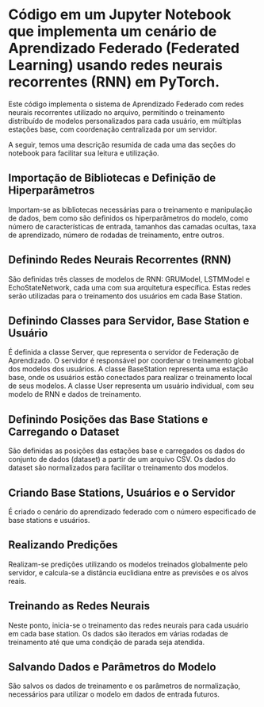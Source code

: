 # Código em um Jupyter Notebook que implementa um cenário de Aprendizado Federado (Federated Learning) usando redes neurais recorrentes (RNN) em PyTorch. 

Este código implementa o sistema de Aprendizado Federado com redes neurais recorrentes utilizado no arquivo, permitindo o treinamento distribuído de modelos personalizados para cada usuário, em múltiplas estações base, com coordenação centralizada por um servidor.

A seguir, temos uma descrição resumida de cada uma das seções do notebook para facilitar sua leitura e utilização.

## Importação de Bibliotecas e Definição de Hiperparâmetros
Importam-se as bibliotecas necessárias para o treinamento e manipulação de dados, bem como são definidos os hiperparâmetros do modelo, como número de características de entrada, tamanhos das camadas ocultas, taxa de aprendizado, número de rodadas de treinamento, entre outros.

## Definindo Redes Neurais Recorrentes (RNN)
São definidas três classes de modelos de RNN: GRUModel, LSTMModel e EchoStateNetwork, cada uma com sua arquitetura específica. Estas redes serão utilizadas para o treinamento dos usuários em cada Base Station.

## Definindo Classes para Servidor, Base Station e Usuário
É definida a classe Server, que representa o servidor de Federação de Aprendizado. O servidor é responsável por coordenar o treinamento global dos modelos dos usuários.
A classe BaseStation representa uma estação base, onde os usuários estão conectados para realizar o treinamento local de seus modelos.
A classe User representa um usuário individual, com seu modelo de RNN e dados de treinamento.

## Definindo Posições das Base Stations e Carregando o Dataset
São definidas as posições das estações base e carregados os dados do conjunto de dados (dataset) a partir de um arquivo CSV. Os dados do dataset são normalizados para facilitar o treinamento dos modelos.

## Criando Base Stations, Usuários e o Servidor
É criado o cenário do aprendizado federado com o número especificado de base stations e usuários.

## Realizando Predições
Realizam-se predições utilizando os modelos treinados globalmente pelo servidor, e calcula-se a distância euclidiana entre as previsões e os alvos reais.

## Treinando as Redes Neurais
Neste ponto, inicia-se o treinamento das redes neurais para cada usuário em cada base station. Os dados são iterados em várias rodadas de treinamento até que uma condição de parada seja atendida.

## Salvando Dados e Parâmetros do Modelo
São salvos os dados de treinamento e os parâmetros de normalização, necessários para utilizar o modelo em dados de entrada futuros.